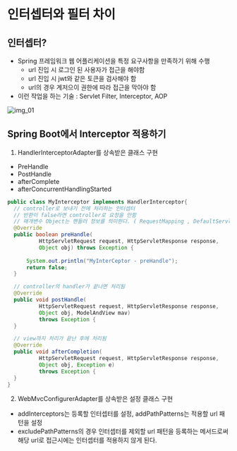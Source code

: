 # 인터셉터와 필터 차이


## 인터셉터?
- Spring 프레임워크 웹 어플리케이션을 특정 요구사항을 만족하기 위해 수행
  - url 진입 시 로그인 된 사용자가 접근을 해야함
  - url 진입 시 jwt와 같은 토큰을 검사해야 함
  - url의 경우 계저으이 권한에 따라 접근을 막아야 함
- 이런 작업을 하는 기술 : Servlet Filter, Interceptor, AOP

![img_01](https://user-images.githubusercontent.com/65120581/157226779-a3f38397-5979-4c2e-8301-742c4fe18c8d.png)

## Spring Boot에서 Interceptor 적용하기
1. HandlerInterceptorAdapter를 상속받은 클래스 구현
  - PreHandle
  - PostHandle
  - afterComplete
  - afterConcurrentHandlingStarted
  ```java
  public class MyInterceptor implements HandlerInterceptor{
	// controller로 보내기 전에 처리하는 인터셉터
	// 반환이 false라면 controller로 요청을 안함
	// 매개변수 Object는 핸들러 정보를 의미한다. ( RequestMapping , DefaultServletHandler ) 
	@Override
	public boolean preHandle(
			HttpServletRequest request, HttpServletResponse response,
			Object obj) throws Exception {
		
		System.out.println("MyInterCeptor - preHandle");
		return false;
	}

	// controller의 handler가 끝나면 처리됨
	@Override
	public void postHandle(
			HttpServletRequest request, HttpServletResponse response,
			Object obj, ModelAndView mav)
			throws Exception {
	}

	// view까지 처리가 끝난 후에 처리됨
	@Override
	public void afterCompletion(
			HttpServletRequest request, HttpServletResponse response,
			Object obj, Exception e)
			throws Exception {
	}
}
  ```
2. WebMvcConfigurerAdapter를 상속받은 설정 클래스 구현
  - addInterceptors는 등록할 인터셉터를 설정, addPathPatterns는 적용할 url 패턴을 설정
  - excludePathPatterns의 경우 인터셉터를 제외할 url 패턴을 등록하는 메서드로써 해당 url로 접근시에는 인터셉터를 적용하지 않게 된다.
